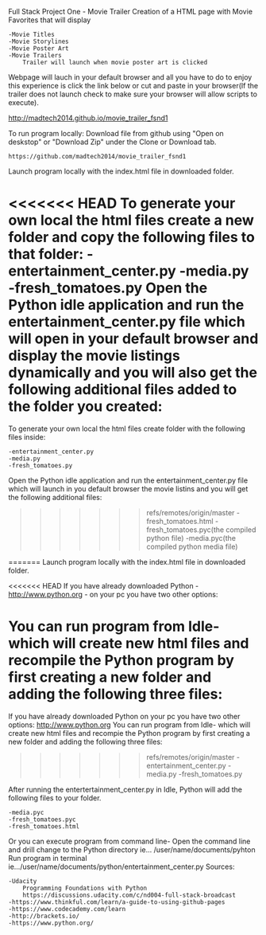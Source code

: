 Full Stack Project One - Movie Trailer
Creation of a HTML page with Movie Favorites that will display  

    -Movie Titles
    -Movie Storylines
    -Movie Poster Art
    -Movie Trailers
        Trailer will launch when movie poster art is clicked
Webpage will lauch in your default browser and all you have to do to enjoy this experience is click the link below or cut and paste in your browser(If the trailer does not launch check to make sure your browser will allow scripts to execute). 

http://madtech2014.github.io/movie_trailer_fsnd1

To run program locally:
Download file from github using "Open on deskstop" or "Download Zip" under the Clone or Download tab.

    https://github.com/madtech2014/movie_trailer_fsnd1

Launch program locally with the index.html file in downloaded folder.

<<<<<<< HEAD
To generate your own local the html files create a new folder and copy the following files to that folder:
    -entertainment_center.py
    -media.py
    -fresh_tomatoes.py
Open the Python idle application and run the entertainment_center.py file which will open in your default browser and display the movie listings dynamically and you will also get the following additional files added to the folder you created:
=======
To generate your own local the html files create folder with the following files inside:

    -entertainment_center.py
    -media.py
    -fresh_tomatoes.py
Open the Python idle application and run the entertainment_center.py file which will launch in you default browser the movie listins and you will get the following additional files:

>>>>>>> refs/remotes/origin/master
    -fresh_tomatoes.html
    -fresh_tomatoes.pyc(the compiled python file)
    -media.pyc(the compiled python media file)

=======
Launch program locally with the index.html file in downloaded folder. 

<<<<<<< HEAD
If you have already downloaded Python - http://www.python.org - on your pc you have two other options:
    
You can run program from Idle- which will create new html files and recompile the Python program by first creating a new folder and adding the following three files:
=======
If you have already downloaded Python on your pc you have two other options:
    http://www.python.org
You can run program from Idle- which will create new html files and recompie the Python program by first creating a new folder and adding the following three files:

>>>>>>> refs/remotes/origin/master
    -entertainment_center.py
    -media.py
    -fresh_tomatoes.py

After running the entertertainment_center.py in Idle, Python will add the following files to your folder.

    -media.pyc
    -fresh_tomatoes.pyc
    -fresh_tomatoes.html
Or you can execute program from command line-
Open the command line and drill change to the Python directory
    ie... /user/name/documents/pyhton
Run program in terminal
    ie.../user/name/documents/python/entertainment_center.py
Sources:

    -Udacity 
        Programming Foundations with Python
        https://discussions.udacity.com/c/nd004-full-stack-broadcast
    -https://www.thinkful.com/learn/a-guide-to-using-github-pages
    -https://www.codecademy.com/learn
    -http://brackets.io/
    -https://www.python.org/